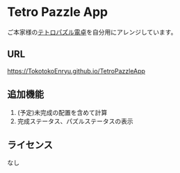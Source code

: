 # Tetro Pazzle App

ご本家様の[テトロパズル電卓](https://myar.tistory.com/entry/ninokuni-tetro-puzzle-calculator)を自分用にアレンジしています。

## URL

https://TokotokoEnryu.github.io/TetroPazzleApp

## 追加機能

1. (予定)未完成の配置を含めて計算
2. 完成ステータス、パズルステータスの表示

## ライセンス

なし

